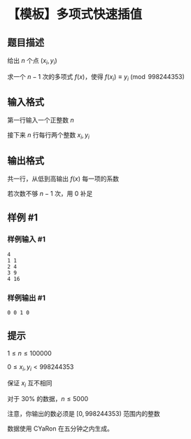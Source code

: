 # 【模板】多项式快速插值

## 题目描述

给出 $n$ 个点 $(x_i, y_i)$

求一个 $n-1$ 次的多项式 $f(x)$，使得 $f(x_i)\equiv y_i\pmod{998244353}$

## 输入格式

第一行输入一个正整数 $n$

接下来 $n$ 行每行两个整数 $x_i, y_i$

## 输出格式

共一行，从低到高输出 $f(x)$ 每一项的系数

若次数不够 $n-1$ 次，用 $0$ 补足

## 样例 #1

### 样例输入 #1
```
4
1 1
2 4
3 9
4 16
```

### 样例输出 #1

```
0 0 1 0
```

## 提示

$1 \leqslant n \leqslant 100000$

$0 \leqslant x_i, y_i \lt 998244353$

保证 $x_i$ 互不相同

对于 $30\%$ 的数据，$n \leqslant 5000$

注意，你输出的数必须是 $[0, 998244353)$ 范围内的整数

数据使用 CYaRon 在五分钟之内生成。
